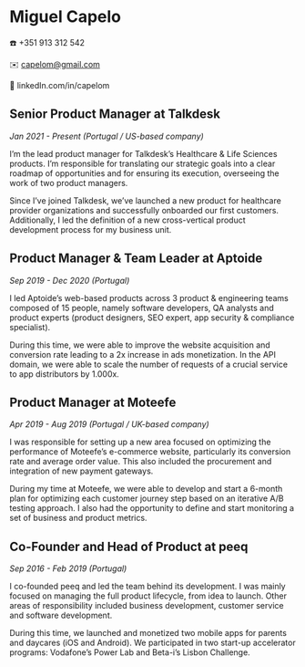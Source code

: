 # Miguel Capelo

☎️ +351 913 312 542

✉️ capelom@gmail.com

👤 linkedIn.com/in/capelom

## Senior Product Manager at Talkdesk

*Jan 2021 - Present (Portugal / US-based company)*

I’m the lead product manager for Talkdesk’s Healthcare & Life Sciences products. I’m responsible for translating our strategic goals into a clear roadmap of opportunities and for ensuring its execution, overseeing the work of two product managers.

Since I’ve joined Talkdesk, we’ve launched a new product for healthcare provider organizations and successfully onboarded our first customers. Additionally, I led the definition of a new cross-vertical product development process for my business unit.

## Product Manager & Team Leader at Aptoide

*Sep 2019 - Dec 2020 (Portugal)*

I led Aptoide’s web-based products across 3 product & engineering teams composed of 15 people, namely software developers, QA analysts and product experts (product designers, SEO expert, app security & compliance specialist).

During this time, we were able to improve the website acquisition and conversion rate leading to a 2x increase in ads monetization. In the API domain, we were able to scale the number of requests of a crucial service to app distributors by 1.000x.

## Product Manager at Moteefe

*Apr 2019 - Aug 2019 (Portugal / UK-based company)*

I was responsible for setting up a new area focused on optimizing the performance of Moteefe’s e-commerce website, particularly its conversion rate and average order value. This also included the procurement and integration of new payment gateways.

During my time at Moteefe, we were able to develop and start a 6-month plan for optimizing each customer journey step based on an iterative A/B testing approach. I also had the opportunity to define and start monitoring a set of business and product metrics.

## Co-Founder and Head of Product at peeq

*Sep 2016 - Feb 2019 (Portugal)*

I co-founded peeq and led the team behind its development. I was mainly focused on managing the full product lifecycle, from idea to launch. Other areas of responsibility included business development, customer service and software development.

During this time, we launched and monetized two mobile apps for parents and daycares (iOS and Android). We participated in two start-up accelerator programs: Vodafone’s Power Lab and Beta-i’s Lisbon Challenge.
